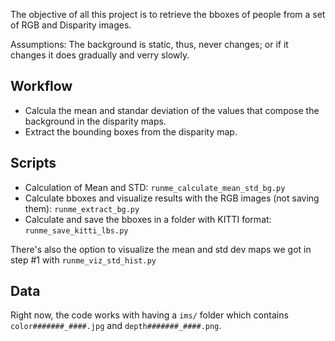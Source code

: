 The objective of all this project is to retrieve the bboxes of people from a set of RGB and Disparity images.

Assumptions: The background is static, thus, never changes; or if it changes it does gradually and verry slowly.

## Workflow
- Calcula the mean and standar deviation of the values that compose the background in the disparity maps.
- Extract the bounding boxes from the disparity map.

## Scripts
- Calculation of Mean and STD: ```runme_calculate_mean_std_bg.py```
- Calculate bboxes and visualize results with the RGB images (not saving them): ```runme_extract_bg.py```
- Calculate and save the bboxes in a folder with KITTI format: ```runme_save_kitti_lbs.py```


There's also the option to visualize the mean and std dev maps we got in step #1 with ```runme_viz_std_hist.py```

## Data

Right now, the code works with having a ```ims/``` folder which contains ```color#######_####.jpg``` and ```depth#######_####.png```.
